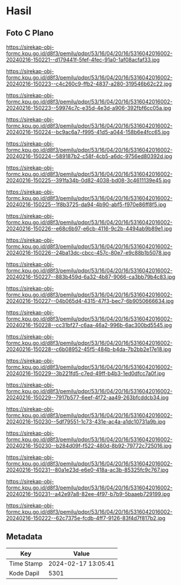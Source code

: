 # Hasil

## Foto C Plano

https://sirekap-obj-formc.kpu.go.id/d8f3/pemilu/pdpr/53/16/04/20/16/5316042016002-20240216-150221--d179441f-5fef-4fec-91a0-1af08acfaf33.jpg

https://sirekap-obj-formc.kpu.go.id/d8f3/pemilu/pdpr/53/16/04/20/16/5316042016002-20240216-150223--c4c260c9-ffb2-4837-a280-319546b62c22.jpg

https://sirekap-obj-formc.kpu.go.id/d8f3/pemilu/pdpr/53/16/04/20/16/5316042016002-20240216-150223--59974c7c-e35d-4e3d-a906-392fbf6cc05a.jpg

https://sirekap-obj-formc.kpu.go.id/d8f3/pemilu/pdpr/53/16/04/20/16/5316042016002-20240216-150224--bc9ac6a7-f995-41d5-a044-158b6e4fcc65.jpg

https://sirekap-obj-formc.kpu.go.id/d8f3/pemilu/pdpr/53/16/04/20/16/5316042016002-20240216-150224--589187b2-c58f-4cb5-a6dc-9756ed80392d.jpg

https://sirekap-obj-formc.kpu.go.id/d8f3/pemilu/pdpr/53/16/04/20/16/5316042016002-20240216-150225--391fa34b-0d82-4038-bd08-3c4611139e45.jpg

https://sirekap-obj-formc.kpu.go.id/d8f3/pemilu/pdpr/53/16/04/20/16/5316042016002-20240216-150225--1f8b3725-da94-4b90-abf5-f970e86ff8f5.jpg

https://sirekap-obj-formc.kpu.go.id/d8f3/pemilu/pdpr/53/16/04/20/16/5316042016002-20240216-150226--e68c6b97-e6cb-4116-9c2b-4494ab9b89e1.jpg

https://sirekap-obj-formc.kpu.go.id/d8f3/pemilu/pdpr/53/16/04/20/16/5316042016002-20240216-150226--24ba13dc-cbcc-457c-80e7-e9c88b1b5078.jpg

https://sirekap-obj-formc.kpu.go.id/d8f3/pemilu/pdpr/53/16/04/20/16/5316042016002-20240216-150227--883b459d-6a32-4b87-9066-ca3bb79b4c83.jpg

https://sirekap-obj-formc.kpu.go.id/d8f3/pemilu/pdpr/53/16/04/20/16/5316042016002-20240216-150227--04b065d4-4315-47f3-bec7-6b9050666634.jpg

https://sirekap-obj-formc.kpu.go.id/d8f3/pemilu/pdpr/53/16/04/20/16/5316042016002-20240216-150228--cc31bf27-c6aa-46a2-996b-6ac300bd5545.jpg

https://sirekap-obj-formc.kpu.go.id/d8f3/pemilu/pdpr/53/16/04/20/16/5316042016002-20240216-150228--c6b08952-45f5-484b-b4da-7b2bb2e17e18.jpg

https://sirekap-obj-formc.kpu.go.id/d8f3/pemilu/pdpr/53/16/04/20/16/5316042016002-20240216-150229--3b221fd5-c7ed-49ff-b4b3-1ed0dfcc7a0f.jpg

https://sirekap-obj-formc.kpu.go.id/d8f3/pemilu/pdpr/53/16/04/20/16/5316042016002-20240216-150229--7917b577-6eef-4f72-aa49-263bfcddcb34.jpg

https://sirekap-obj-formc.kpu.go.id/d8f3/pemilu/pdpr/53/16/04/20/16/5316042016002-20240216-150230--5df79551-1c73-431e-ac4a-a1dc10731a9b.jpg

https://sirekap-obj-formc.kpu.go.id/d8f3/pemilu/pdpr/53/16/04/20/16/5316042016002-20240216-150230--b284d09f-f522-480d-8b92-79772c725016.jpg

https://sirekap-obj-formc.kpu.go.id/d8f3/pemilu/pdpr/53/16/04/20/16/5316042016002-20240216-150231--80a1e23d-e6e0-418a-ac3b-85325fc9c767.jpg

https://sirekap-obj-formc.kpu.go.id/d8f3/pemilu/pdpr/53/16/04/20/16/5316042016002-20240216-150231--a42e97a8-82ee-4f97-b7b9-5baaeb729199.jpg

https://sirekap-obj-formc.kpu.go.id/d8f3/pemilu/pdpr/53/16/04/20/16/5316042016002-20240216-150222--62c7375e-fcdb-4ff7-9126-83f4d7f817b2.jpg


## Metadata

| Key        | Value               |
| ---------- | ------------------- |
| Time Stamp | 2024-02-17 13:05:41 |
| Kode Dapil | 5301                |




